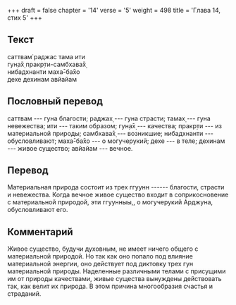 +++
draft = false
chapter = '14'
verse = '5'
weight = 498
title = 'Глава 14, стих 5'
+++
## Текст

саттвам̇ раджас тама ити  
гун̣а̄х̣ пракр̣ти-самбхава̄х̣  
нибадхнанти маха̄-ба̄хо  
дехе дехинам авйайам

## Пословный перевод

саттвам --- гуна благости; раджах̣ --- гуна страсти; тамах̣ --- гуна
невежества; ити --- таким образом; гун̣а̄х̣ --- качества; пракр̣ти --- из
материальной природы; самбхава̄х̣ --- возникшие; нибадхнанти ---
обусловливают; маха̄-ба̄хо --- о могучерукий; дехе --- в теле; дехинам ---
живое существо; авйайам --- вечное.

## Перевод

Материальная природа состоит из трех ггуунн ------ благости, страсти и
невежества. Когда вечное живое существо входит в соприкосновение с
материальной природой, эти ггуунныы,, о могучерукий Арджуна,
обусловливают его.

## Комментарий

Живое существо, будучи духовным, не имеет ничего общего с материальной
природой. Но так как оно попало под влияние материальной энергии, оно
действует под диктовку трех гун материальной природы. Наделенные
различными телами с присущими им от природы качествами, живые существа
вынуждены действовать так, как велит их природа. В этом причина
многообразия счастья и страданий.
